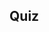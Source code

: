 ## Quiz

[comment]: # (Multiple choice questions that test the learning objective. Between 1 and 4 questions per objective.)
